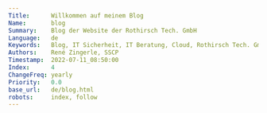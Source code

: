 ```yaml
---
Title:      Willkommen auf meinem Blog
Name:       blog
Summary:    Blog der Website der Rothirsch Tech. GmbH
Language:   de
Keywords:   Blog, IT Sicherheit, IT Beratung, Cloud, Rothirsch Tech. GmbH, Tirol
Authors:    René Zingerle, SSCP
Timestamp:  2022-07-11_08:50:00
Index:      4
ChangeFreq: yearly
Priority:   0.0
base_url:   de/blog.html
robots:     index, follow
---
```


<!-- Background -->
<div class=rothirsch_bg_layer>
  <div class="rothirsch_bg light-color"></div>
  <span class="no-cookies"></span>
</div>
